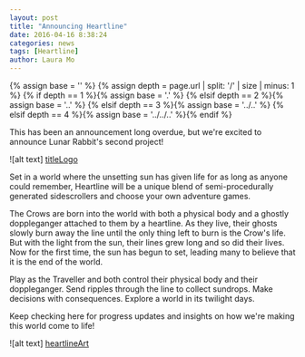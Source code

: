 ```yaml
---
layout: post
title: "Announcing Heartline"
date: 2016-04-16 8:38:24
categories: news
tags: [Heartline]
author: Laura Mo
---
```

<!-- _includes/base.html -->
{% assign base = '' %}
{% assign depth = page.url | split: '/' | size | minus: 1 %}
{% if    depth == 1 %}{% assign base = '.' %}
{% elsif depth == 2 %}{% assign base = '..' %}
{% elsif depth == 3 %}{% assign base = '../..' %}
{% elsif depth == 4 %}{% assign base = '../../..' %}{% endif %}

[titleLogo]: http://lunarrabbit.com/img/posts/HeartlineAnnouncement/HeartlineLogo.png
[heartlineArt]: http://lunarrabbit.com/img/posts/HeartlineAnnouncement/HeartlineSplash.jpg


This has been an announcement long overdue, but we're excited to announce Lunar Rabbit's second project!

![alt text] [titleLogo]

Set in a world where the unsetting sun has given life for as long as anyone could remember, Heartline will be a unique blend of semi-procedurally generated sidescrollers and choose your own adventure games.

The Crows are born into the world with both a physical body and a ghostly doppleganger attached to them by a heartline. As they live, their ghosts slowly burn away the line until the only thing left to burn is the Crow's life. But with the light from the sun, their lines grew long and so did their lives.  Now for the first time, the sun has begun to set, leading many to believe that it is the end of the world.

Play as the Traveller and both control their physical body and their doppleganger. Send ripples through the line to collect sundrops. Make decisions with consequences. Explore a world in its twilight days.

Keep checking here for progress updates and insights on how we're making this world come to life!
 
![alt text] [heartlineArt]